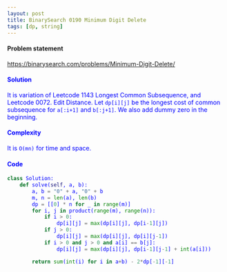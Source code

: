 ```yaml
---
layout: post
title: BinarySearch 0190 Minimum Digit Delete
tags: [dp, string]
---
```


#### Problem statement

<a href="https://binarysearch.com/problems/Minimum-Digit-Delete/"> <font color = blue>https://binarysearch.com/problems/Minimum-Digit-Delete/

#### Solution
It is variation of Leetcode 1143 Longest Common Subsequence, and Leetcode 0072. Edit Distance. Let `dp[i][j]` be the longest cost of common subsequence for `a[:i+1]` and `b[:j+1]`. We also add dummy zero in the beginning.

#### Complexity
It is `O(mn)` for time and space.

#### Code
```python
class Solution:
    def solve(self, a, b):
        a, b = "0" + a, "0" + b
        m, n = len(a), len(b)
        dp = [[0] * n for _ in range(m)]
        for i, j in product(range(m), range(n)):
            if i > 0:
                dp[i][j] = max(dp[i][j], dp[i-1][j])
            if j > 0:
                dp[i][j] = max(dp[i][j], dp[i][j-1])
            if i > 0 and j > 0 and a[i] == b[j]:
                dp[i][j] = max(dp[i][j], dp[i-1][j-1] + int(a[i]))

        return sum(int(i) for i in a+b) - 2*dp[-1][-1]
```
